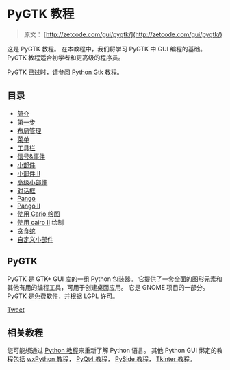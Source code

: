 # PyGTK 教程

> 原文： [http://zetcode.com/gui/pygtk/](http://zetcode.com/gui/pygtk/)

这是 PyGTK 教程。 在本教程中，我们将学习 PyGTK 中 GUI 编程的基础。 PyGTK 教程适合初学者和更高级的程序员。

PyGTK 已过时，请参阅 [Python Gtk 教程](/python/gtk/)。

## 目录



*   [简介](introduction/)
*   [第一步](firststeps/)
*   [布局管理](layout/)
*   [菜单](menus/)
*   [工具栏](toolbars/)
*   [信号&事件](signals/)
*   [小部件](widgets/)
*   [小部件 II](widgetsII/)
*   [高级小部件](advancedwidgets/)
*   [对话框](dialogs/)
*   [Pango](pango/)
*   [Pango II](pangoII/)
*   [使用 Cario 绘图](drawing/)
*   [使用 cairo II](drawingII/) 绘制
*   [贪食蛇](snake/)
*   [自定义小部件](customwidget/)



## PyGTK

PyGTK 是 GTK+  GUI 库的一组 Python 包装器。 它提供了一套全面的图形元素和其他有用的编程工具，可用于创建桌面应用。 它是 GNOME 项目的一部分。 PyGTK 是免费软件，并根据 LGPL 许可。

[Tweet](https://twitter.com/share) 

## 相关教程

您可能想通过 [Python 教程](/lang/python/)来重新了解 Python 语言。 其他 Python GUI 绑定的教程包括 [wxPython 教程](/wxpython/)， [PyQt4 教程](/gui/pyqt4/)， [PySide 教程](/gui/pysidetutorial/)， [Tkinter 教程](/tkinter/)。